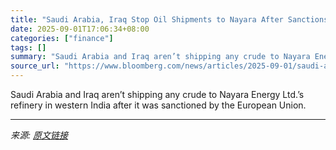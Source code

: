 ```yaml
---
title: "Saudi Arabia, Iraq Stop Oil Shipments to Nayara After Sanctions"
date: 2025-09-01T17:06:34+08:00
categories: ["finance"]
tags: []
summary: "Saudi Arabia and Iraq aren’t shipping any crude to Nayara Energy Ltd.’s refinery in western India after it was sanctioned by the European Union."
source_url: "https://www.bloomberg.com/news/articles/2025-09-01/saudi-arabia-iraq-stop-oil-shipments-to-nayara-after-sanctions"
---
```


Saudi Arabia and Iraq aren’t shipping any crude to Nayara Energy Ltd.’s refinery in western India after it was sanctioned by the European Union.

---

*来源: [原文链接](https://www.bloomberg.com/news/articles/2025-09-01/saudi-arabia-iraq-stop-oil-shipments-to-nayara-after-sanctions)*
